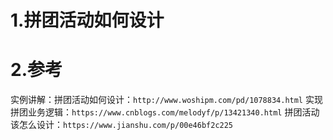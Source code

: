 # 1.拼团活动如何设计


# 2.参考
实例讲解：拼团活动如何设计：`http://www.woshipm.com/pd/1078834.html`
实现拼团业务逻辑：`https://www.cnblogs.com/melodyf/p/13421340.html`
拼团活动该怎么设计：`https://www.jianshu.com/p/00e46bf2c225`



